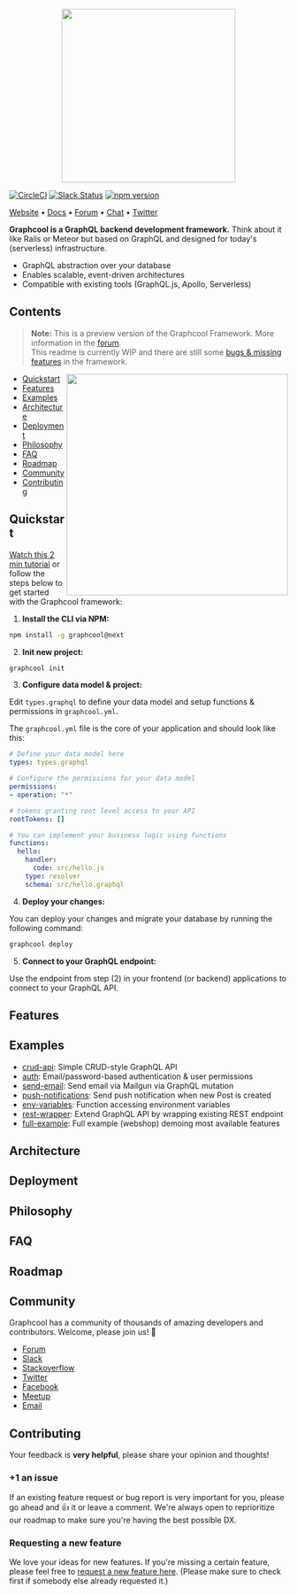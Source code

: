 <p align="center"><a href="https://www.graph.cool"><img src="https://imgur.com/NNp55eL.png" width="314"></a></p>

[![CircleCI](https://circleci.com/gh/graphcool/graphcool.svg?style=shield)](https://circleci.com/gh/graphcool/graphcool) [![Slack Status](https://slack.graph.cool/badge.svg)](https://slack.graph.cool) [![npm version](https://img.shields.io/badge/npm%20package-next-brightgreen.svg)](https://badge.fury.io/js/graphcool)

[Website](https://www.graph.cool/) • [Docs](https://docs-next.graph.cool/) • [Forum](https://www.graph.cool/forum) • [Chat](https://slack.graph.cool/) • [Twitter](https://twitter.com/graphcool)


**Graphcool is a GraphQL backend development framework.** Think about it like Rails or Meteor but based on GraphQL and designed for today's (serverless) infrastructure.

* GraphQL abstraction over your database
* Enables scalable, event-driven architectures
* Compatible with existing tools (GraphQL.js, Apollo, Serverless)

## Contents

> **Note:** This is a preview version of the Graphcool Framework. More information in the [forum](https://www.graph.cool/forum/t/feedback-new-cli-beta/949).<br>
> This readme is currently WIP and there are still some [bugs & missing features]() in the framework.

<img align="right" width="400" src="https://imgur.com/EsopgE3.gif" />

* [Quickstart](#quickstart)
* [Features](#features)
* [Examples](#examples)
* [Architecture](#architecture)
* [Deployment](#deployment)
* [Philosophy](#philosophy)
* [FAQ](#faq)
* [Roadmap](#roadmap)
* [Community](#community)
* [Contributing](#contributing)

## Quickstart

[Watch this 2 min tutorial](https://www.youtube.com/watch?v=gg_SJ8a5xpA) or follow the steps below to get started with the Graphcool framework:

1. **Install the CLI via NPM:**

  ```sh
  npm install -g graphcool@next
  ```

2. **Init new project:**

  ```sh
  graphcool init
  ```

3. **Configure data model & project:**

  Edit `types.graphql` to define your data model and setup functions & permissions in  `graphcool.yml`.

  The `graphcool.yml` file is the core of your application and should look like this:

  ```yml
  # Define your data model here
  types: types.graphql

  # Configure the permissions for your data model
  permissions:
  - operation: "*"

  # tokens granting root level access to your API
  rootTokens: []

  # You can implement your business logic using functions
  functions:
    hello:
      handler:
        code: src/hello.js
      type: resolver
      schema: src/hello.graphql
  ```

4. **Deploy your changes:**

  You can deploy your changes and migrate your database by running the following command:

  ```sh
  graphcool deploy
  ```

5. **Connect to your GraphQL endpoint:**

  Use the endpoint from step (2) in your frontend (or backend) applications to connect to your GraphQL API.

## Features


## Examples

* [crud-api](examples/crud-api): Simple CRUD-style GraphQL API
* [auth](examples/auth): Email/password-based authentication & user permissions
* [send-email](examples/send-email): Send email via Mailgun via GraphQL mutation
* [push-notifications](examples/push-notifications): Send push notification when new Post is created
* [env-variables](examples/env-variables): Function accessing environment variables
* [rest-wrapper](examples/rest-wrapper): Extend GraphQL API by wrapping existing REST endpoint
* [full-example](examples/full-example): Full example (webshop) demoing most available features

## Architecture

## Deployment

## Philosophy

## FAQ

## Roadmap

## Community

Graphcool has a community of thousands of amazing developers and contributors. Welcome, please join us! 👋

- [Forum](https://www.graph.cool/forum)
- [Slack](https://slack.graph.cool/)
- [Stackoverflow](https://stackoverflow.com/questions/tagged/graphcool)
- [Twitter](https://twitter.com/graphcool)
- [Facebook](https://www.facebook.com/GraphcoolHQ)
- [Meetup](https://www.meetup.com/graphql-berlin)
- [Email](hello@graph.cool)


## Contributing

Your feedback is **very helpful**, please share your opinion and thoughts!

### +1 an issue

If an existing feature request or bug report is very important for you, please go ahead and :+1: it or leave a comment. We're always open to reprioritize our roadmap to make sure you're having the best possible DX.

### Requesting a new feature

We love your ideas for new features. If you're missing a certain feature, please feel free to [request a new feature here](https://github.com/graphcool/graphcool/issues/new). (Please make sure to check first if somebody else already requested it.)
